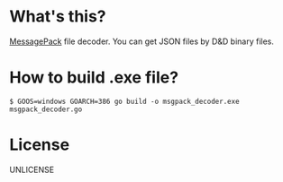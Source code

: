 # What's this?

[MessagePack](http://msgpack.org/) file decoder.
You can get JSON files by D&D binary files.

# How to build .exe file?

```
$ GOOS=windows GOARCH=386 go build -o msgpack_decoder.exe msgpack_decoder.go
```

# License

UNLICENSE
